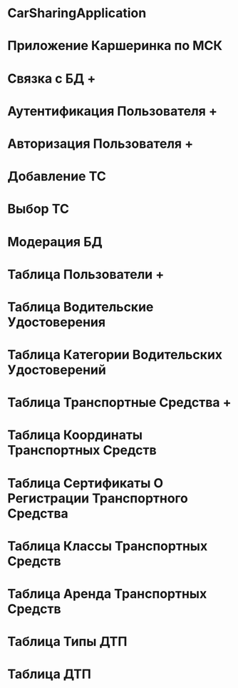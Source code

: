 # CarSharingApplication
# Приложение Каршеринка по МСК
# Связка с БД +
# Аутентификация Пользователя +
# Авторизация Пользователя +
# Добавление ТС 
# Выбор ТС
# Модерация БД
  # Таблица Пользователи +
  # Таблица Водительские Удостоверения
  # Таблица Категории Водительских Удостоверений
  # Таблица Транспортные Средства +
  # Таблица Координаты Транспортных Средств
  # Таблица Сертификаты О Регистрации Транспортного Средства
  # Таблица Классы Транспортных Средств
  # Таблица Аренда Транспортных Средств
  # Таблица Типы ДТП
  # Таблица ДТП
